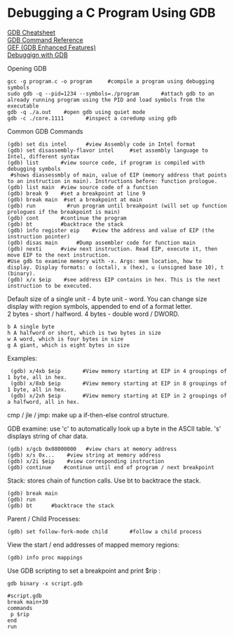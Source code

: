 # Debugging a C Program Using GDB      
[GDB Cheatsheet](https://gabriellesc.github.io/teaching/resources/GDB-cheat-sheet.pdf)        
[GDB Command Reference](https://visualgdb.com/gdbreference/commands/x)     
[GEF (GDB Enhanced Features)](https://github.com/hugsy/gef)    
[Debuggign with GDB](https://azeria-labs.com/debugging-with-gdb-introduction/)    

Opening GDB    
```
gcc -g program.c -o program     #compile a program using debugging symbols    
sudo gdb -q --pid=1234 --symbols=./program       #attach gdb to an already running program using the PID and load symbols from the executable      
gdb -q ./a.out    #open gdb using quiet mode
gdb -c ./core.1111       #inspect a coredump using gdb
```
Common GDB Commands   
```
(gdb) set dis intel      #view Assembly code in Intel format
(gdb) set disassembly-flavor intel     #set assembly language to Intel, different syntax 
(gdb) list       #view source code, if program is compiled with debugging symbols  
 #shows diassessmbly of main, value of EIP (memory address that points to an instruction in main). Instructions before: function prologue.   
(gdb) list main  #view source code of a function  
(gdb) break 9    #set a breakpoint at line 9
(gdb) break main  #set a breakpoint at main  
(gdb) run          #run program until breakpoint (will set up function prologues if the breakpoint is main)   
(gdb) cont       #continue the program   
(gdb) bt         #backtrace the stack
(gdb) info register eip    #view the address and value of EIP (the instruction pointer)     
(gdb) disas main      #Dump assembler code for function main    
(gdb) nexti      #view next instruction. Read EIP, execute it, then move EIP to the next instruction.
#Use gdb to examine memory with -x. Args: mem location, how to display. Display formats: o (octal), x (hex), u (unsigned base 10), t (binary). 
(gdb) x/x $eip    #see address EIP contains in hex. This is the next instruction to be executed.   
```
 
Default size of a single unit - 4 byte unit - word. You can change size display with region symbols, appended to end of a format letter.   
2 bytes - short / halfword. 4 bytes - double word / DWORD.       

    b A single byte
    h A halfword or short, which is two bytes in size
    w A word, which is four bytes in size
    g A giant, which is eight bytes in size 
Examples:    

     (gdb) x/4xb $eip       #View memory starting at EIP in 4 groupings of 1 byte, all in hex.            
     (gdb) x/8xb $eip       #View memory starting at EIP in 8 groupings of 1 byte, all in hex.    
     (gdb) x/2xh $eip       #View memory starting at EIP in 2 groupings of a halfword, all in hex.     
cmp / jle / jmp: make up a if-then-else control structure.    

GDB examine: use 'c' to automatically look up a byte in the ASCII table. 's' displays string of char data.   

    (gdb) x/gcb 0x08000000   #view chars at memory address    
    (gdb) x/s 0x...    #view string at memory address   
    (gdb) x/2i $eip    #view corresponding instruction    
    (gdb) continue    #continue until end of program / next breakpoint   
Stack: stores chain of function calls. Use bt to backtrace the stack.   

    (gdb) break main   
    (gdb) run  
    (gdb) bt      #backtrace the stack   
Parent / Child Processes:    

    (gdb) set follow-fork-mode child       #follow a child process    
View the start / end addresses of mapped memory regions:     

    (gdb) info proc mappings   
Use GDB scripting to set a breakpoint and print $rip :    

    gdb binary -x script.gdb   

    #script.gdb  
    break main+30 
    commands 
     p $rip  
    end 
    run 
